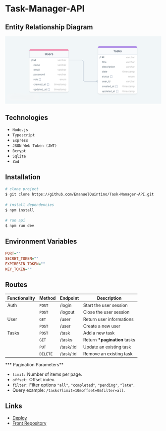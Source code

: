 # Task-Manager-API

## Entity Relationship Diagram

![ERD](./erd.png)

## Technologies

- `Node.js`
- `Typescript`
- `Express`
- `JSON Web Token (JWT)`
- `Bcrypt`
- `Sqlite`
- `Zod`

## Installation

```bash
# clone project
$ git clone https://github.com/EmanuelQuintino/Task-Manager-API.git

# install dependencies
$ npm install

# run api
$ npm run dev
```

## Environment Variables

```ini
PORT=""
SECRET_TOKEN=""
EXPIRESIN_TOKEN=""
KEY_TOKEN=""
```

## Routes

| Functionality | Method   | Endpoint  | Description              |
| ------------- | -------- | --------- | ------------------------ |
| Auth          | `POST`   | /login    | Start the user session   |
|               | `POST`   | /logout   | Close the user session   |
| User          | `GET`    | /user     | Return user informations |
|               | `POST`   | /user     | Create a new user        |
| Tasks         | `POST`   | /task     | Add a new task           |
|               | `GET`    | /tasks    | Return __*pagination__ tasks  |
|               | `PUT`    | /task/:id | Update an existing task  |
|               | `DELETE` | /task/:id | Remove an existing task  |

*** Pagination Parameters**

- `limit:` Number of items per page.
- `offset:` Offset index.
- `filter:` Filter options `"all"`, `"completed"`, `"pending"`, `"late"`.
- Query example: `/tasks?limit=10&offset=0&filter=all`.

## Links

- [Deploy](https://task-manager-seven-indol.vercel.app/)
- [Front Repository](https://github.com/EmanuelQuintino/Task-Manager)
